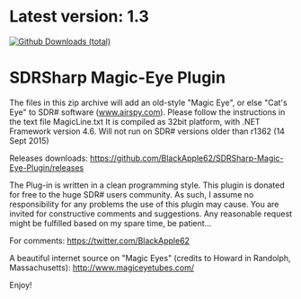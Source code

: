 # Latest version: 1.3 


[![Github Downloads (total)](https://img.shields.io/github/downloads/BlackApple62/SDRSharp-Magic-Eye-Plugin/total.svg)]()

  
# SDRSharp Magic-Eye Plugin

The files in this zip archive will add an old-style "Magic Eye", or else "Cat's Eye" to SDR# software (www.airspy.com). Please follow the instructions in the text file MagicLine.txt It is compiled as 32bit platform, with .NET Framework version 4.6. Will not run on SDR# versions older than r1362 (14 Sept 2015)

Releases downloads: https://github.com/BlackApple62/SDRSharp-Magic-Eye-Plugin/releases

The Plug-in is written in a clean programming style. This plugin is donated for free to the huge SDR# users community. As such, I assume no responsibility for any problems the use of this plugin may cause. You are invited for constructive comments and suggestions. Any reasonable request might be fulfilled based on my spare time, be patient...

For comments: https://twitter.com/BlackApple62

A beautiful internet source on "Magic Eyes" (credits to Howard in Randolph, Massachusetts): http://www.magiceyetubes.com/

Enjoy!

